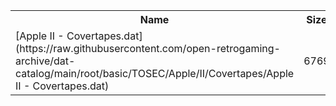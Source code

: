 <table>
<tr><th>Name</th><th>Size</th></tr>
<tr><td>
[Apple II - Covertapes.dat](https://raw.githubusercontent.com/open-retrogaming-archive/dat-catalog/main/root/basic/TOSEC/Apple/II/Covertapes/Apple II - Covertapes.dat)
</td><td>6769</td></tr>
</table>
